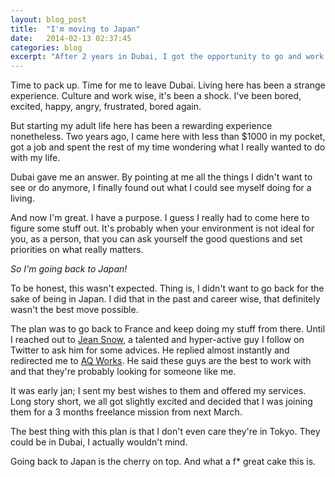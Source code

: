 ```yaml
---
layout: blog_post
title:  "I'm moving to Japan"
date:   2014-02-13 02:37:45
categories: blog
excerpt: "After 2 years in Dubai, I got the opportunity to go and work for an awesome design studio in central Tokyo called [AQ Works](www.aqworks.com). "*I'm thrilled*" would be an understatement."
---
```


Time to pack up. Time for me to leave Dubai. Living here has been a strange experience. Culture and work wise, it's been a shock. I've been bored, excited, happy, angry, frustrated, bored again. 

But starting my adult life here has been a rewarding experience nonetheless. Two years ago, I came here with less than $1000 in my pocket, got a job and spent the rest of my time wondering what I really wanted to do with my life. 

Dubai gave me an answer. By pointing at me all the things I didn't want to see or do anymore, I finally found out what I could see myself doing for a living. 

And now I'm great. I have a purpose. I guess I really had to come here to figure some stuff out. It's probably when your environment is not ideal for you, as a person, that you can ask yourself the good questions and set priorities on what really matters. 

*So I'm going back to Japan!*

To be honest, this wasn't expected. Thing is, I didn't want to go back for the sake of being in Japan. I did that in the past and career wise, that definitely wasn't the best move possible. 

The plan was to go back to France and keep doing my stuff from there. Until I reached out to [Jean Snow](http://jeansnow.net), a talented and hyper-active guy I follow on Twitter to ask him for some advices. He replied almost instantly and redirected me to [AQ Works](www.aqworks.com). He said these guys are the best to work with and that they're probably looking for someone like me. 

It was early jan; I sent my best wishes to them and offered my services. Long story short, we all got slightly excited and decided that I was joining them for a 3 months freelance mission from next March. 

The best thing with this plan is that I don't even care they're in Tokyo. They could be in Dubai, I actually wouldn't mind. 

Going back to Japan is the cherry on top. And what a f* great cake this is. 